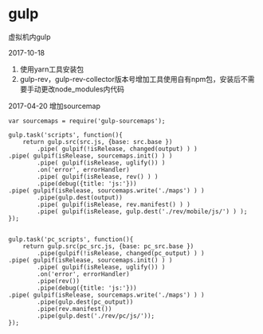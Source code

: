 # gulp
虚拟机内gulp

2017-10-18
1. 使用yarn工具安装包
2. gulp-rev，gulp-rev-collector版本号增加工具使用自有npm包，安装后不需要手动更改node_modules内代码

2017-04-20 
增加sourcemap

	var sourcemaps = require('gulp-sourcemaps');

	gulp.task('scripts', function(){
	    return gulp.src(src.js, {base: src.base })
	        .pipe( gulpif(!isRelease, changed(output) ) )
	.pipe( gulpif(isRelease, sourcemaps.init() ) )
	        .pipe( gulpif(isRelease, uglify()) )
	        .on('error', errorHandler)
	        .pipe( gulpif(isRelease, rev() ) )
	        .pipe(debug({title: 'js:'}))
	.pipe( gulpif(isRelease, sourcemaps.write('./maps') ) )
	        .pipe(gulp.dest(output))
	        .pipe( gulpif(isRelease, rev.manifest() ) )
	        .pipe( gulpif(isRelease, gulp.dest('./rev/mobile/js/') ) );
	});


	gulp.task('pc_scripts', function(){
	    return gulp.src(pc_src.js, {base: pc_src.base })
	        .pipe(gulpif(!isRelease, changed(pc_output) ) )
	.pipe( gulpif(isRelease, sourcemaps.init() ) )
	        .pipe( gulpif(isRelease, uglify()) )
	        .on('error', errorHandler)
	        .pipe(rev())
	        .pipe(debug({title: 'js:'}))
	.pipe( gulpif(isRelease, sourcemaps.write('./maps') ) )
	        .pipe(gulp.dest(pc_output))
	        .pipe(rev.manifest())
	        .pipe(gulp.dest('./rev/pc/js/'));
	});
